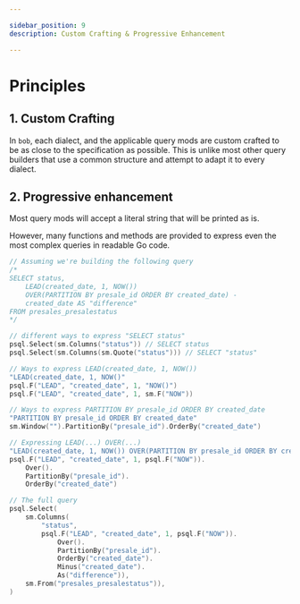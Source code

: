 ```yaml
---

sidebar_position: 9
description: Custom Crafting & Progressive Enhancement 

---
```


# Principles

## 1. Custom Crafting

In `bob`, each dialect, and the applicable query mods are custom crafted to be as close to the specification as possible. This is unlike most other query builders that use a common structure and attempt to adapt it to every dialect.

## 2. Progressive enhancement

Most query mods will accept a literal string that will be printed as is.

However, many functions and methods are provided to express even the most complex queries in readable Go code.

```go
// Assuming we're building the following query
/*
SELECT status,
    LEAD(created_date, 1, NOW())
    OVER(PARTITION BY presale_id ORDER BY created_date) -
    created_date AS "difference"
FROM presales_presalestatus
*/

// different ways to express "SELECT status"
psql.Select(sm.Columns("status")) // SELECT status
psql.Select(sm.Columns(sm.Quote("status"))) // SELECT "status"

// Ways to express LEAD(created_date, 1, NOW())
"LEAD(created_date, 1, NOW()"
psql.F("LEAD", "created_date", 1, "NOW()")
psql.F("LEAD", "created_date", 1, sm.F("NOW"))

// Ways to express PARTITION BY presale_id ORDER BY created_date
"PARTITION BY presale_id ORDER BY created_date"
sm.Window("").PartitionBy("presale_id").OrderBy("created_date")

// Expressing LEAD(...) OVER(...)
"LEAD(created_date, 1, NOW()) OVER(PARTITION BY presale_id ORDER BY created_date)"
psql.F("LEAD", "created_date", 1, psql.F("NOW")).
    Over().
    PartitionBy("presale_id").
    OrderBy("created_date")

// The full query
psql.Select(
    sm.Columns(
        "status",
        psql.F("LEAD", "created_date", 1, psql.F("NOW")).
            Over().
            PartitionBy("presale_id").
            OrderBy("created_date").
            Minus("created_date").
            As("difference")),
    sm.From("presales_presalestatus")),
)
```
